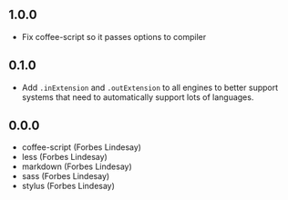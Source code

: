1.0.0
-----

 - Fix coffee-script so it passes options to compiler

0.1.0
-----

 - Add `.inExtension` and `.outExtension` to all engines to better support systems that need to automatically support lots of languages.

0.0.0
-----

 - coffee-script (Forbes Lindesay)
 - less (Forbes Lindesay)
 - markdown (Forbes Lindesay)
 - sass (Forbes Lindesay)
 - stylus (Forbes Lindesay)
